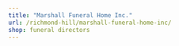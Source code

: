 ```yaml
---
title: "Marshall Funeral Home Inc."
url: /richmond-hill/marshall-funeral-home-inc/
shop: funeral directors
---
```

